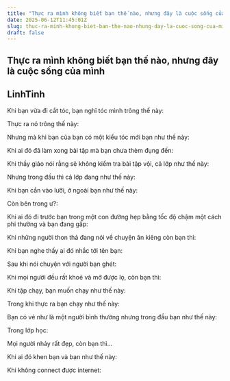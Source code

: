 ```yaml
---
title: "Thực ra mình không biết bạn thế nào, nhưng đây là cuộc sống của mình"
date: 2025-06-12T11:45:01Z
slug: thuc-ra-minh-khong-biet-ban-the-nao-nhung-day-la-cuoc-song-cua-minh
draft: false
---
```


## Thực ra mình không biết bạn thế nào, nhưng đây là cuộc sống của mình

## LinhTinh

Khi bạn vừa đi cắt tóc, bạn nghĩ tóc mình trông thế này:
 

 
Thực ra nó trông thế này:
 

 
Nhưng mà khi bạn của bạn có một kiểu tóc mới bạn như thế này:


 
Khi ai đó đã làm xong bài tập mà bạn chưa thèm đụng đến:
 

 
Khi thầy giáo nói rằng sẽ không kiểm tra bài tập vội, cả lớp như thế này:
 

 
Nhưng trong đầu thì cả lớp đang như thế này:
 

 
Khi bạn cắn vào lưỡi, ở ngoài bạn như thế này:
 

 
Còn bên trong ư?:
 

 
Khi ai đó đi trước bạn trong một con đường hẹp bằng tốc độ chậm một cách phi thường và bạn đang gấp:
 

 
Khi những người thon thả đang nói về chuyện ăn kiêng còn bạn thì:


 
Khi bạn nghe thấy ai đó nhắc tới tên bạn:
 

 
Sau khi nói chuyện với người bạn ghét:
 

 
Khi mọi người đều rất khoẻ và mở được lọ, còn bạn thì:
 

 
Khi tập chạy, bạn muốn chạy như thế này:
 

 
Trong khi thực ra bạn chạy như thế này:
 

 
Bạn có vẻ như là một người bình thường nhưng trong đầu bạn như thế này:
 

 
Trong lớp học:
 

 
Mọi người nhảy rất đẹp, còn bạn thì...
 

 
Khi ai đó khen bạn và bạn như thế này:


 
Khi không connect được internet: